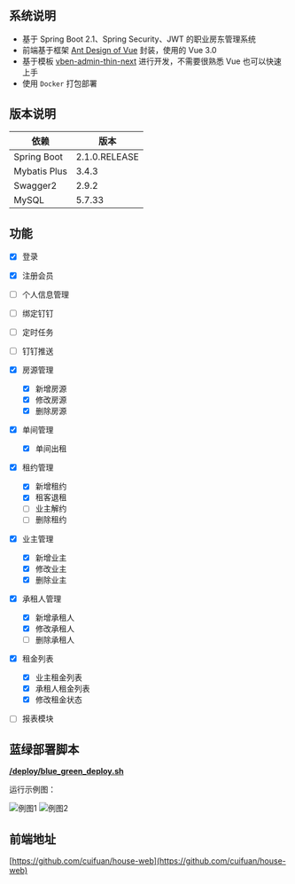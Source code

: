 ## 系统说明

- 基于 Spring Boot 2.1、Spring Security、JWT 的职业房东管理系统
- 前端基于框架 [Ant Design of Vue](https://antdv.com/docs/vue/introduce-cn/) 封装，使用的 Vue 3.0
- 基于模板 [vben-admin-thin-next](https://github.com/anncwb/vben-admin-thin-next) 进行开发，不需要很熟悉 Vue 也可以快速上手
- 使用 `Docker` 打包部署

## 版本说明

| 依赖                   | 版本          |
| ---------------------- | ------------- |
| Spring Boot            | 2.1.0.RELEASE |
| Mybatis Plus           | 3.4.3         |
| Swagger2                 | 2.9.2        |
| MySQL                   | 5.7.33        |

## 功能

- [x] 登录  
- [x] 注册会员  
- [ ] 个人信息管理  
- [ ] 绑定钉钉  
- [ ] 定时任务  
- [ ] 钉钉推送  
- [x] 房源管理  
    - [x] 新增房源
    - [x] 修改房源
    - [x] 删除房源
- [x] 单间管理
    - [x] 单间出租
- [x] 租约管理
    - [x] 新增租约
    - [x] 租客退租
    - [ ] 业主解约
    - [ ] 删除租约
- [x] 业主管理    
    - [x] 新增业主    
    - [x] 修改业主    
    - [x] 删除业主    
- [x] 承租人管理    
    - [x] 新增承租人  
    - [x] 修改承租人    
    - [ ] 删除承租人    
- [x] 租金列表  
    - [x] 业主租金列表  
    - [x] 承租人租金列表  
    - [x] 修改租金状态  
- [ ] 报表模块
    

## 蓝绿部署脚本

**[/deploy/blue_green_deploy.sh](./deploy/blue_green_deploy.sh)**

运行示例图：  

![例图1](./images/example1.png)
![例图2](./images/example2.png)

## 前端地址

[https://github.com/cuifuan/house-web](https://github.com/cuifuan/house-web)